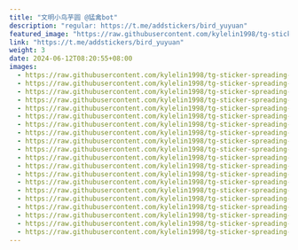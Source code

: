 ```yaml
---
title: "文明小鸟芋圆 @猛禽bot"
description: "regular: https://t.me/addstickers/bird_yuyuan"
featured_image: "https://raw.githubusercontent.com/kylelin1998/tg-sticker-spreading-worldwide-images/main/img/ad9bf9d2-437c-4a92-9320-d1c5a05d48c4.jpg"
link: "https://t.me/addstickers/bird_yuyuan"
weight: 3
date: 2024-06-12T08:20:55+08:00
images:
  - https://raw.githubusercontent.com/kylelin1998/tg-sticker-spreading-worldwide-images/main/img/ad9bf9d2-437c-4a92-9320-d1c5a05d48c4.jpg
  - https://raw.githubusercontent.com/kylelin1998/tg-sticker-spreading-worldwide-images/main/img/8fce089a-bd11-46f1-9628-22ac7846cdc4.jpg
  - https://raw.githubusercontent.com/kylelin1998/tg-sticker-spreading-worldwide-images/main/img/b062f19c-2d07-44fd-b16c-6c8bf0ae3ca4.jpg
  - https://raw.githubusercontent.com/kylelin1998/tg-sticker-spreading-worldwide-images/main/img/fb027045-b014-4b57-a803-4a3e7302e594.jpg
  - https://raw.githubusercontent.com/kylelin1998/tg-sticker-spreading-worldwide-images/main/img/a88832e0-8ffc-45c5-80c7-1148637b1bbb.jpg
  - https://raw.githubusercontent.com/kylelin1998/tg-sticker-spreading-worldwide-images/main/img/ad0bab79-f78a-4ba9-8989-00754ea7ff43.jpg
  - https://raw.githubusercontent.com/kylelin1998/tg-sticker-spreading-worldwide-images/main/img/5dcb0116-9cf0-4c8c-8c5e-7ed80429d480.jpg
  - https://raw.githubusercontent.com/kylelin1998/tg-sticker-spreading-worldwide-images/main/img/b8705964-9a3b-4fe9-aca8-84b976c81500.jpg
  - https://raw.githubusercontent.com/kylelin1998/tg-sticker-spreading-worldwide-images/main/img/eb4c9770-459d-4f85-82cd-e01a88d447fe.jpg
  - https://raw.githubusercontent.com/kylelin1998/tg-sticker-spreading-worldwide-images/main/img/fba96479-9d27-41ab-bd97-fad980a71e60.jpg
  - https://raw.githubusercontent.com/kylelin1998/tg-sticker-spreading-worldwide-images/main/img/591c8967-3c0c-4fd8-a79e-d51d8455f425.jpg
  - https://raw.githubusercontent.com/kylelin1998/tg-sticker-spreading-worldwide-images/main/img/a68f452a-0546-43af-9600-5557703d739d.jpg
  - https://raw.githubusercontent.com/kylelin1998/tg-sticker-spreading-worldwide-images/main/img/929acb29-7686-4947-87d7-d622d5f7bb87.jpg
  - https://raw.githubusercontent.com/kylelin1998/tg-sticker-spreading-worldwide-images/main/img/49a0dd75-074a-4b34-adb1-f95e255deb77.jpg
  - https://raw.githubusercontent.com/kylelin1998/tg-sticker-spreading-worldwide-images/main/img/02131cd9-26dd-491e-9ab3-dbf32c072060.jpg
  - https://raw.githubusercontent.com/kylelin1998/tg-sticker-spreading-worldwide-images/main/img/a2fde6a5-1ec5-4324-9bf0-3e9a9c31ab83.jpg
  - https://raw.githubusercontent.com/kylelin1998/tg-sticker-spreading-worldwide-images/main/img/df0cb6fa-b38f-41a0-b0a5-18e37c5364d6.jpg
  - https://raw.githubusercontent.com/kylelin1998/tg-sticker-spreading-worldwide-images/main/img/10315105-3c2e-44d1-b77b-65639c310d41.jpg
  - https://raw.githubusercontent.com/kylelin1998/tg-sticker-spreading-worldwide-images/main/img/ba4f0a20-7781-49a2-ae64-8c4a085958f1.jpg
  - https://raw.githubusercontent.com/kylelin1998/tg-sticker-spreading-worldwide-images/main/img/ad00666a-192a-4db0-bbd8-471a5cd78154.jpg
---
```

